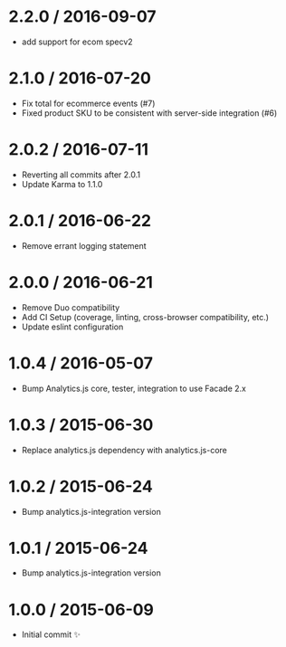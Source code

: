 
2.2.0 / 2016-09-07
==================

  * add support for ecom specv2

2.1.0 / 2016-07-20
==================

  * Fix total for ecommerce events (#7)
  * Fixed product SKU to be consistent with server-side integration (#6)

2.0.2 / 2016-07-11
==================

  * Reverting all commits after 2.0.1
  * Update Karma to 1.1.0

2.0.1 / 2016-06-22 
==================

  * Remove errant logging statement

2.0.0 / 2016-06-21 
==================

  * Remove Duo compatibility
  * Add CI Setup (coverage, linting, cross-browser compatibility, etc.)
  * Update eslint configuration

1.0.4 / 2016-05-07
==================

  * Bump Analytics.js core, tester, integration to use Facade 2.x

1.0.3 / 2015-06-30
==================

  * Replace analytics.js dependency with analytics.js-core

1.0.2 / 2015-06-24
==================

  * Bump analytics.js-integration version

1.0.1 / 2015-06-24
==================

  * Bump analytics.js-integration version

1.0.0 / 2015-06-09
==================

  * Initial commit :sparkles:
